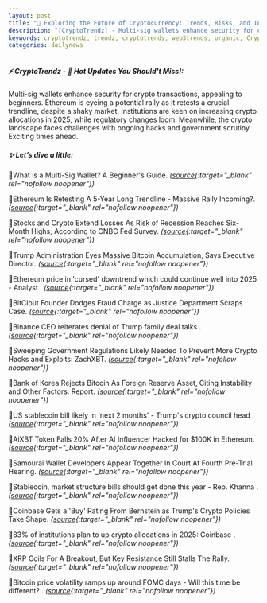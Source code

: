 ```yaml
---
layout: post
title: "🌌 Exploring the Future of Cryptocurrency: Trends, Risks, and Innovations"
description: "[CryptoTrendz] - Multi-sig wallets enhance security for crypto transactions, appealing to beginners. Ethereum is eyeing a potential rally as it retests a crucial trendline, despite a shaky market. Institutions are keen on increasing crypto allocations in 2025, while regulatory changes loom. Meanwhile, the crypto landscape faces challenges with ongoing hacks and government scrutiny. Exciting times ahead."
keywords: cryptotrendz, trendz, cryptotrends, web3trends, organic, Crypto, AI, CEO, stablecoin, Trump, market, Analyst, Korea, Bitcoin, Token
categories: dailynews
---
```


##### ⚡ CryptoTrendz - 📌 *Hot Updates You Should't Miss!:*

Multi-sig wallets enhance security for crypto transactions, appealing to beginners. Ethereum is eyeing a potential rally as it retests a crucial trendline, despite a shaky market. Institutions are keen on increasing crypto allocations in 2025, while regulatory changes loom. Meanwhile, the crypto landscape faces challenges with ongoing hacks and government scrutiny. Exciting times ahead.

##### ✨ *Let’s dive a little:*


🔹What is a Multi-Sig Wallet? A Beginner's Guide. *([source](https://s.avyag.com/4ipf){:target="_blank" rel="nofollow noopener"})*

🔹Ethereum Is Retesting A 5-Year Long Trendline - Massive Rally Incoming?. *([source](https://s.avyag.com/ri2e){:target="_blank" rel="nofollow noopener"})*

🔹Stocks and Crypto Extend Losses As Risk of Recession Reaches Six-Month Highs, According to CNBC Fed Survey. *([source](https://s.avyag.com/aihj){:target="_blank" rel="nofollow noopener"})*

🔹Trump Administration Eyes Massive Bitcoin Accumulation, Says Executive Director. *([source](https://s.avyag.com/58bw){:target="_blank" rel="nofollow noopener"})*

🔹Ethereum price in 'cursed' downtrend which could continue well into 2025 - Analyst . *([source](https://s.avyag.com/s56u){:target="_blank" rel="nofollow noopener"})*

🔹BitClout Founder Dodges Fraud Charge as Justice Department Scraps Case. *([source](https://s.avyag.com/gfi1){:target="_blank" rel="nofollow noopener"})*

🔹Binance CEO reiterates denial of Trump family deal talks . *([source](https://s.avyag.com/vtfj){:target="_blank" rel="nofollow noopener"})*

🔹Sweeping Government Regulations Likely Needed To Prevent More Crypto Hacks and Exploits: ZachXBT. *([source](https://s.avyag.com/e5of){:target="_blank" rel="nofollow noopener"})*

🔹Bank of Korea Rejects Bitcoin As Foreign Reserve Asset, Citing Instability and Other Factors: Report. *([source](https://s.avyag.com/z9nx){:target="_blank" rel="nofollow noopener"})*

🔹US stablecoin bill likely in 'next 2 months' - Trump's crypto council head . *([source](https://s.avyag.com/uotr){:target="_blank" rel="nofollow noopener"})*

🔹AiXBT Token Falls 20% After AI Influencer Hacked for $100K in Ethereum. *([source](https://s.avyag.com/parb){:target="_blank" rel="nofollow noopener"})*

🔹Samourai Wallet Developers Appear Together In Court At Fourth Pre-Trial Hearing. *([source](https://s.avyag.com/qd9d){:target="_blank" rel="nofollow noopener"})*

🔹Stablecoin, market structure bills should get done this year - Rep. Khanna . *([source](https://s.avyag.com/mdyo){:target="_blank" rel="nofollow noopener"})*

🔹Coinbase Gets a 'Buy' Rating From Bernstein as Trump's Crypto Policies Take Shape. *([source](https://s.avyag.com/w9qw){:target="_blank" rel="nofollow noopener"})*

🔹83% of institutions plan to up crypto allocations in 2025: Coinbase . *([source](https://s.avyag.com/g1td){:target="_blank" rel="nofollow noopener"})*

🔹XRP Coils For A Breakout, But Key Resistance Still Stalls The Rally. *([source](https://s.avyag.com/dzhb){:target="_blank" rel="nofollow noopener"})*

🔹Bitcoin price volatility ramps up around FOMC days - Will this time be different? . *([source](https://s.avyag.com/by7t){:target="_blank" rel="nofollow noopener"})*
